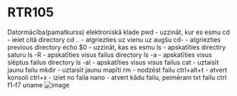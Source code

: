 # RTR105
Datormācība(pamatkurss) elektroniskā klade
pwd - uzzināt, kur es esmu
cd - ieiet citā directory
cd .. - atgriezties uz vienu uz augšu
cd-  - atgriezties previous directory
echo $0 - uzzināt, kas es esmu
ls - apskatīties directiry saturu
ls -R - apskatīties visus failus directory
ls -a - apskatīties visus slēptus failus directory
ls -al - apskatīties visus visus failus
cat - uztaisīt jaunu failu
mkdir - uztaisīt jaunu mapīti
rm - nodzēst failu
ctrl+alt+t - atvert konsoli
ctrl+x - iziet no faila
nano - atvert kādu failu, peimēram txt failu
ctrl f1-f7
uname
![image](https://user-images.githubusercontent.com/112925770/188697924-cc685520-eb54-4008-a629-268bcae977d3.png)
